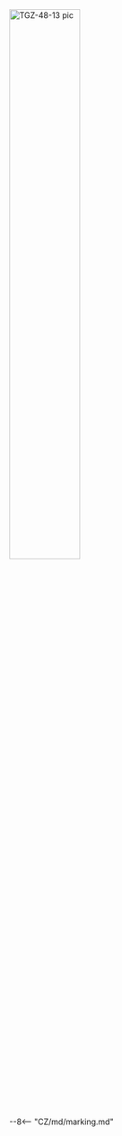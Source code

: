 <img src="../../../../../source/img/photo_TGZ-D-48-13.webp" alt="TGZ-48-13 pic" style="width:50%;">

--8<-- "CZ/md/marking.md"
